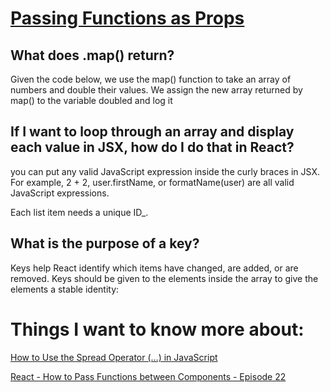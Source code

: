 # [Passing Functions as Props](https://reactjs.org/docs/lists-and-keys.html) 

## What does .map() return?
Given the code below, we use the map() function to take an array of numbers and double their values. We assign the new array returned by map() to the variable doubled and log it

## If I want to loop through an array and display each value in JSX, how do I do that in React?

you can put any valid JavaScript expression inside the curly braces in JSX. For example, 2 + 2, user.firstName, or formatName(user) are all valid JavaScript expressions.



Each list item needs a unique ID_.

## What is the purpose of a key?
Keys help React identify which items have changed, are added, or are removed. Keys should be given to the elements inside the array to give the elements a stable identity:

# Things I want to know more about:
[How to Use the Spread Operator (…) in JavaScript](https://medium.com/coding-at-dawn/how-to-use-the-spread-operator-in-javascript-b9e4a8b06fab)

[React - How to Pass Functions between Components - Episode 22](https://www.youtube.com/watch?v=c05OL7XbwXU)